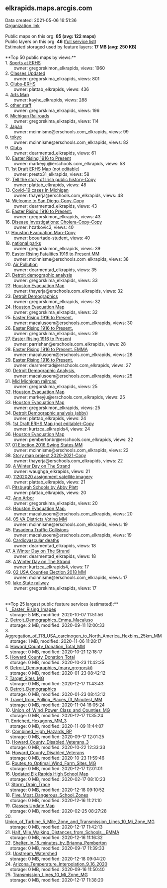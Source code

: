 <h2>elkrapids.maps.arcgis.com</h2> Data created: 2021-05-06 16:51:36 <br /><a target='new' href='https://elkrapids.maps.arcgis.com'>Organization link</a><br /><br />Public maps on this org: <b>85 (avg: 122 maps)</b><br />Public layers on this org: <b>46 </b>(<a target='new' href='https://services.arcgis.com/i2LxjDlxbH3xC3X3/ArcGIS/rest/services'>full service list</a>)<br />Estimated storaged used by feature layers: <b>17 MB (avg: 250 KB)</b><br /><br />**Top 50 public maps by views:**<br />  1. <a target='new' href='https://www.arcgis.com/home/item.html?id=d7121ff3856a4ba098c65a1bc9421dbb'>Sports at ERHS</a> <br />  &nbsp;&nbsp;&nbsp;&nbsp; &nbsp;&nbsp;owner: gregorskimon_elkrapids, views: 1960<br />  2. <a target='new' href='https://www.arcgis.com/home/item.html?id=c5bb2d4999274a34a36c93e6a31fc3c4'>Classes Updated</a> <br />  &nbsp;&nbsp;&nbsp;&nbsp; &nbsp;&nbsp;owner: gregorskima_elkrapids, views: 801<br />  3. <a target='new' href='https://www.arcgis.com/home/item.html?id=7a1d5c960da745ef9f1049202cfc211a'>Clubs-ERHS</a> <br />  &nbsp;&nbsp;&nbsp;&nbsp; &nbsp;&nbsp;owner: plattab_elkrapids, views: 436<br />  4. <a target='new' href='https://www.arcgis.com/home/item.html?id=c64f61ae373b482fb9adb440f9b8ef0f'>Arts Map</a> <br />  &nbsp;&nbsp;&nbsp;&nbsp; &nbsp;&nbsp;owner: kayhe_elkrapids, views: 288<br />  5. <a target='new' href='https://www.arcgis.com/home/item.html?id=35b825f677ae4baca4cc96cc05ebbcff'>other staff</a> <br />  &nbsp;&nbsp;&nbsp;&nbsp; &nbsp;&nbsp;owner: gregorskima_elkrapids, views: 196<br />  6. <a target='new' href='https://www.arcgis.com/home/item.html?id=a12afb579a744edd9d32ed0215f57bfc'>Michigan Railroads</a> <br />  &nbsp;&nbsp;&nbsp;&nbsp; &nbsp;&nbsp;owner: gregorskima_elkrapids, views: 114<br />  7. <a target='new' href='https://www.arcgis.com/home/item.html?id=2efbe3f9393e47188ce2a4c127e2549c'>Japan</a> <br />  &nbsp;&nbsp;&nbsp;&nbsp; &nbsp;&nbsp;owner: mcinnisme@erschools.com_elkrapids, views: 99<br />  8. <a target='new' href='https://www.arcgis.com/home/item.html?id=c2441133a4ee4916b3c0686cb29fb038'>tokyo</a> <br />  &nbsp;&nbsp;&nbsp;&nbsp; &nbsp;&nbsp;owner: mcinnisme@erschools.com_elkrapids, views: 82<br />  9. <a target='new' href='https://www.arcgis.com/home/item.html?id=ab40a3183b144fb7aa4504b28d1aff87'>Clubs</a> <br />  &nbsp;&nbsp;&nbsp;&nbsp; &nbsp;&nbsp;owner: dearmentad_elkrapids, views: 61<br />  10. <a target='new' href='https://www.arcgis.com/home/item.html?id=5488bde23b1f43f2b0e6dd6db8223fac'>Easter Rising 1916 to Present</a> <br />  &nbsp;&nbsp;&nbsp;&nbsp; &nbsp;&nbsp;owner: markeyju@erschools.com_elkrapids, views: 58<br />  11. <a target='new' href='https://www.arcgis.com/home/item.html?id=e29c5d39940f469baf45548df738a4ca'>1st Draft ERHS Map (not editable)</a> <br />  &nbsp;&nbsp;&nbsp;&nbsp; &nbsp;&nbsp;owner: presto31_elkrapids, views: 58<br />  12. <a target='new' href='https://www.arcgis.com/home/item.html?id=8078db2ae1f745cc9401544339a5f288'>Tell the story of Irish public history-Copy</a> <br />  &nbsp;&nbsp;&nbsp;&nbsp; &nbsp;&nbsp;owner: plattab_elkrapids, views: 48<br />  13. <a target='new' href='https://www.arcgis.com/home/item.html?id=6d61bf324a4f4b11bbdccc38dbcb53d0'>Covid-19 cases in Michigan</a> <br />  &nbsp;&nbsp;&nbsp;&nbsp; &nbsp;&nbsp;owner: thayerja@erschools.com_elkrapids, views: 48<br />  14. <a target='new' href='https://www.arcgis.com/home/item.html?id=b12a130a37494ac098e1b957390b476b'>Welcome to San Diego-Copy-Copy</a> <br />  &nbsp;&nbsp;&nbsp;&nbsp; &nbsp;&nbsp;owner: dearmentad_elkrapids, views: 43<br />  15. <a target='new' href='https://www.arcgis.com/home/item.html?id=adaa823f040c4740a0d6592cf293a322'>Easter Rising 1916 to Present.</a> <br />  &nbsp;&nbsp;&nbsp;&nbsp; &nbsp;&nbsp;owner: gregorskimon_elkrapids, views: 43<br />  16. <a target='new' href='https://www.arcgis.com/home/item.html?id=f797c391b27d4a08b97d453a26a03a7b'>Disease Investigations: Cholera-Copy-Copy</a> <br />  &nbsp;&nbsp;&nbsp;&nbsp; &nbsp;&nbsp;owner: hzatkovic3, views: 40<br />  17. <a target='new' href='https://www.arcgis.com/home/item.html?id=9d1d0857f0bc4790b9921cb719f8563c'>Houston Evacuation Map-Copy</a> <br />  &nbsp;&nbsp;&nbsp;&nbsp; &nbsp;&nbsp;owner: bcourtade-student, views: 40<br />  18. <a target='new' href='https://www.arcgis.com/home/item.html?id=86d96be8243c431997e41c2539c5fbfc'>national parks</a> <br />  &nbsp;&nbsp;&nbsp;&nbsp; &nbsp;&nbsp;owner: gregorskimon_elkrapids, views: 39<br />  19. <a target='new' href='https://www.arcgis.com/home/item.html?id=63b1c5667b4041c5a05d073172ee1921'>Easter Rising Fatalities 1916 to Present MM</a> <br />  &nbsp;&nbsp;&nbsp;&nbsp; &nbsp;&nbsp;owner: mcinnisme@erschools.com_elkrapids, views: 38<br />  20. <a target='new' href='https://www.arcgis.com/home/item.html?id=6a07d1acdfca4cddb74fa8df990b4ba6'>Air Pollution</a> <br />  &nbsp;&nbsp;&nbsp;&nbsp; &nbsp;&nbsp;owner: dearmentad_elkrapids, views: 35<br />  21. <a target='new' href='https://www.arcgis.com/home/item.html?id=65768d7189544d2183b06609613cf977'>Detroit demographic analysis</a> <br />  &nbsp;&nbsp;&nbsp;&nbsp; &nbsp;&nbsp;owner: gregorskima_elkrapids, views: 33<br />  22. <a target='new' href='https://www.arcgis.com/home/item.html?id=d5d97d1d7c064a19adfc38013124d27c'>Houston Evacuation Map</a> <br />  &nbsp;&nbsp;&nbsp;&nbsp; &nbsp;&nbsp;owner: thayerja@erschools.com_elkrapids, views: 32<br />  23. <a target='new' href='https://www.arcgis.com/home/item.html?id=2388b75ff2f84fddb219affb9e213634'>Detroit Demographics</a> <br />  &nbsp;&nbsp;&nbsp;&nbsp; &nbsp;&nbsp;owner: gregorskimon_elkrapids, views: 32<br />  24. <a target='new' href='https://www.arcgis.com/home/item.html?id=9c6b1278f04941f49f6f07d5bd508247'>Houston Evacuation Map</a> <br />  &nbsp;&nbsp;&nbsp;&nbsp; &nbsp;&nbsp;owner: gregorskima_elkrapids, views: 32<br />  25. <a target='new' href='https://www.arcgis.com/home/item.html?id=d970c514c2194472981b51a479d89b24'>Easter Rising 1916 to Present.</a> <br />  &nbsp;&nbsp;&nbsp;&nbsp; &nbsp;&nbsp;owner: macalusoem@erschools.com_elkrapids, views: 30<br />  26. <a target='new' href='https://www.arcgis.com/home/item.html?id=26fd3542cdba4ffaada3e523ceb503b1'>Easter Rising 1916 to Present.</a> <br />  &nbsp;&nbsp;&nbsp;&nbsp; &nbsp;&nbsp;owner: gregorskima_elkrapids, views: 29<br />  27. <a target='new' href='https://www.arcgis.com/home/item.html?id=69ea7240e8b04df7b634ab72bba1648b'>Easter Rising 1916 to Present</a> <br />  &nbsp;&nbsp;&nbsp;&nbsp; &nbsp;&nbsp;owner: parrishan@erschools.com_elkrapids, views: 28<br />  28. <a target='new' href='https://www.arcgis.com/home/item.html?id=39814e3bc3854ad782e22e9cad288877'>Easter Rising 1916 to Present. EMMA</a> <br />  &nbsp;&nbsp;&nbsp;&nbsp; &nbsp;&nbsp;owner: macalusoem@erschools.com_elkrapids, views: 28<br />  29. <a target='new' href='https://www.arcgis.com/home/item.html?id=e382ea537b484481a144dd5fe604cacc'>Easter Rising 1916 to Present.</a> <br />  &nbsp;&nbsp;&nbsp;&nbsp; &nbsp;&nbsp;owner: dearmentad@erschools.com_elkrapids, views: 27<br />  30. <a target='new' href='https://www.arcgis.com/home/item.html?id=613d7ffc1e3d4ce5a1ed07d075a6ac87'>Detroit Demographic Analysis.</a> <br />  &nbsp;&nbsp;&nbsp;&nbsp; &nbsp;&nbsp;owner: macalusoem@erschools.com_elkrapids, views: 25<br />  31. <a target='new' href='https://www.arcgis.com/home/item.html?id=8b22092a329a4812b6c13bd46fcef978'>Mid Michigan railroad</a> <br />  &nbsp;&nbsp;&nbsp;&nbsp; &nbsp;&nbsp;owner: gregorskima_elkrapids, views: 25<br />  32. <a target='new' href='https://www.arcgis.com/home/item.html?id=be24d6cb10944353a6f7481327918884'>Houston Evacuation Map</a> <br />  &nbsp;&nbsp;&nbsp;&nbsp; &nbsp;&nbsp;owner: markeyju@erschools.com_elkrapids, views: 25<br />  33. <a target='new' href='https://www.arcgis.com/home/item.html?id=3a8ad8912a5f40eea252edbd69293300'>Houston Evacuation Map</a> <br />  &nbsp;&nbsp;&nbsp;&nbsp; &nbsp;&nbsp;owner: gregorskimon_elkrapids, views: 25<br />  34. <a target='new' href='https://www.arcgis.com/home/item.html?id=f0dd38115fbd457eb5039a18eb6657be'>Detroit Demographic analysis (abby)</a> <br />  &nbsp;&nbsp;&nbsp;&nbsp; &nbsp;&nbsp;owner: plattab_elkrapids, views: 24<br />  35. <a target='new' href='https://www.arcgis.com/home/item.html?id=5b378ebbfa404e81ad7db323be02ff5f'>1st Draft ERHS Map (not editable)-Copy</a> <br />  &nbsp;&nbsp;&nbsp;&nbsp; &nbsp;&nbsp;owner: kurtzca_elkrapids4, views: 24<br />  36. <a target='new' href='https://www.arcgis.com/home/item.html?id=d9550f11fb214298a3ae9022aa92b6aa'>Houston Evacuation Map</a> <br />  &nbsp;&nbsp;&nbsp;&nbsp; &nbsp;&nbsp;owner: pembertonbr@erschools.com_elkrapids, views: 22<br />  37. <a target='new' href='https://www.arcgis.com/home/item.html?id=6b30a45d3df94edaba66f98dca90eed4'>01 Election 2016 Swing States MM</a> <br />  &nbsp;&nbsp;&nbsp;&nbsp; &nbsp;&nbsp;owner: mcinnisme@erschools.com_elkrapids, views: 22<br />  38. <a target='new' href='https://www.arcgis.com/home/item.html?id=4dfa4ee9537741fdaba1f2781085b2cc'>Story map project 2020-2021-Copy</a> <br />  &nbsp;&nbsp;&nbsp;&nbsp; &nbsp;&nbsp;owner: thayerja@erschools.com_elkrapids, views: 22<br />  39. <a target='new' href='https://www.arcgis.com/home/item.html?id=abea4a9b647b45a2b42b7b2ece56fe76'>A Winter Day on The Strand</a> <br />  &nbsp;&nbsp;&nbsp;&nbsp; &nbsp;&nbsp;owner: waughga_elkrapids, views: 21<br />  40. <a target='new' href='https://www.arcgis.com/home/item.html?id=91c041bacca94904ad738c43f0647c21'>11202020 assignment satellite imagery</a> <br />  &nbsp;&nbsp;&nbsp;&nbsp; &nbsp;&nbsp;owner: plattab_elkrapids, views: 21<br />  41. <a target='new' href='https://www.arcgis.com/home/item.html?id=693d8fcec5894042a25ddfc7a9534597'>Pitsburgh Schools by Abby Platt</a> <br />  &nbsp;&nbsp;&nbsp;&nbsp; &nbsp;&nbsp;owner: plattab_elkrapids, views: 20<br />  42. <a target='new' href='https://www.arcgis.com/home/item.html?id=195e867350f546dfa7e48e1ca6556e9b'>Ann Arbor</a> <br />  &nbsp;&nbsp;&nbsp;&nbsp; &nbsp;&nbsp;owner: gregorskima_elkrapids, views: 20<br />  43. <a target='new' href='https://www.arcgis.com/home/item.html?id=f30ce7aaf4b9429fa1ecc1cdd26f8a6d'>Houston Evacuation Map.</a> <br />  &nbsp;&nbsp;&nbsp;&nbsp; &nbsp;&nbsp;owner: macalusoem@erschools.com_elkrapids, views: 20<br />  44. <a target='new' href='https://www.arcgis.com/home/item.html?id=f3d5860a921a4841baeda82ff25a52e5'>05 VA Districts Voting MM</a> <br />  &nbsp;&nbsp;&nbsp;&nbsp; &nbsp;&nbsp;owner: mcinnisme@erschools.com_elkrapids, views: 19<br />  45. <a target='new' href='https://www.arcgis.com/home/item.html?id=0a2ebb20684e47ecb6a32759762c1453'>Pasadena Traffic Collisions</a> <br />  &nbsp;&nbsp;&nbsp;&nbsp; &nbsp;&nbsp;owner: macalusoem@erschools.com_elkrapids, views: 19<br />  46. <a target='new' href='https://www.arcgis.com/home/item.html?id=6524bd2929624d7c872ec470035a6b56'>Cardiovascular deaths</a> <br />  &nbsp;&nbsp;&nbsp;&nbsp; &nbsp;&nbsp;owner: dearmentad_elkrapids, views: 18<br />  47. <a target='new' href='https://www.arcgis.com/home/item.html?id=ec29d98c4d99478dbf100488c3805a4d'>A Winter Day on The Strand</a> <br />  &nbsp;&nbsp;&nbsp;&nbsp; &nbsp;&nbsp;owner: dearmentad_elkrapids, views: 18<br />  48. <a target='new' href='https://www.arcgis.com/home/item.html?id=a3c884b0b003452f9f8755dc02529137'>A Winter Day on The Strand</a> <br />  &nbsp;&nbsp;&nbsp;&nbsp; &nbsp;&nbsp;owner: kurtzca_elkrapids4, views: 17<br />  49. <a target='new' href='https://www.arcgis.com/home/item.html?id=e6ab171b20d74b62969bf55914f0614e'>02 USA Counties Election 2018 MM</a> <br />  &nbsp;&nbsp;&nbsp;&nbsp; &nbsp;&nbsp;owner: mcinnisme@erschools.com_elkrapids, views: 17<br />  50. <a target='new' href='https://www.arcgis.com/home/item.html?id=a8a52ecb9b8e40f49065a066be428d85'>lake State railway</a> <br />  &nbsp;&nbsp;&nbsp;&nbsp; &nbsp;&nbsp;owner: gregorskima_elkrapids, views: 17<br /><br /><br />**Top 25 largest public feature services (estimated):**<br /> 1. <a target='new' href='https://www.arcgis.com/home/item.html?id=156c7bef624546faba179b71c202777d'>_Easter_Rising_Images</a><br /> &nbsp;&nbsp;&nbsp;&nbsp;storage: 5 MB, modified: 2020-10-07 11:51:56<br /> 2. <a target='new' href='https://www.arcgis.com/home/item.html?id=199878ac866746c0b819def919cc2261'>Detroit_Demographics_Emma_Macaluso</a><br /> &nbsp;&nbsp;&nbsp;&nbsp;storage: 2 MB, modified: 2020-09-11 12:00:33<br /> 3. <a target='new' href='https://www.arcgis.com/home/item.html?id=1f6d4f83f8ab4b22b13cd625e9bda7a6'>Aggregation_of_TRI_USA_carcinogen_to_North_America_Hexbins_25km_MM</a><br /> &nbsp;&nbsp;&nbsp;&nbsp;storage: 1 MB, modified: 2020-11-06 11:28:17<br /> 4. <a target='new' href='https://www.arcgis.com/home/item.html?id=aed7121275924ec6847d427cebdb23ac'>Howard_County_Donation_Total_MM</a><br /> &nbsp;&nbsp;&nbsp;&nbsp;storage: 0 MB, modified: 2020-10-21 12:18:17<br /> 5. <a target='new' href='https://www.arcgis.com/home/item.html?id=c578c942b694482bb21cf908d9aaf0a0'>Howard_County_Donation_Total</a><br /> &nbsp;&nbsp;&nbsp;&nbsp;storage: 0 MB, modified: 2020-10-23 11:42:35<br /> 6. <a target='new' href='https://www.arcgis.com/home/item.html?id=96257940222548668c5789d4b2da0c9e'>Detroit_Demographics_(mary_gregorski)</a><br /> &nbsp;&nbsp;&nbsp;&nbsp;storage: 0 MB, modified: 2020-01-23 08:42:12<br /> 7. <a target='new' href='https://www.arcgis.com/home/item.html?id=cce7c26b39a143fdb7f4f98582ada466'>Target_Sites_MG</a><br /> &nbsp;&nbsp;&nbsp;&nbsp;storage: 0 MB, modified: 2020-12-17 11:43:43<br /> 8. <a target='new' href='https://www.arcgis.com/home/item.html?id=0d517872dc4d44a39112b653fdcdc388'>Detroit_Demographics</a><br /> &nbsp;&nbsp;&nbsp;&nbsp;storage: 0 MB, modified: 2020-01-23 08:43:12<br /> 9. <a target='new' href='https://www.arcgis.com/home/item.html?id=b50092e6ff854f5299853a7648ff04f5'>Travel_from_Polling_Places_(3_Minutes)_MM</a><br /> &nbsp;&nbsp;&nbsp;&nbsp;storage: 0 MB, modified: 2020-11-04 16:05:24<br /> 10. <a target='new' href='https://www.arcgis.com/home/item.html?id=1af8d25e0db0444cb94ffcc1943585b4'>Union_of_Wind_Power_Class_and_Counties_MG</a><br /> &nbsp;&nbsp;&nbsp;&nbsp;storage: 0 MB, modified: 2020-12-17 11:35:24<br /> 11. <a target='new' href='https://www.arcgis.com/home/item.html?id=ab542966a23a40c299fec50256f270fb'>Enriched_Hexagons_MM_3</a><br /> &nbsp;&nbsp;&nbsp;&nbsp;storage: 0 MB, modified: 2020-11-09 11:44:07<br /> 12. <a target='new' href='https://www.arcgis.com/home/item.html?id=39af8c81b899419c92ddf1fa8a44de39'>Combined_High_Hazards_BP</a><br /> &nbsp;&nbsp;&nbsp;&nbsp;storage: 0 MB, modified: 2020-09-17 12:01:25<br /> 13. <a target='new' href='https://www.arcgis.com/home/item.html?id=c3b8b4a605384d8ebe30a9f6cfcb71ec'>Howard_County_Disabled_Veterans_3</a><br /> &nbsp;&nbsp;&nbsp;&nbsp;storage: 0 MB, modified: 2020-10-22 12:33:33<br /> 14. <a target='new' href='https://www.arcgis.com/home/item.html?id=45199e710dae410098831ee2d9d83d9c'>Howard_County_Disabled_Veterans</a><br /> &nbsp;&nbsp;&nbsp;&nbsp;storage: 0 MB, modified: 2020-10-23 11:59:46<br /> 15. <a target='new' href='https://www.arcgis.com/home/item.html?id=65503cf7433544b1b8857d149279b4c3'>Routes_to_Optimal_Wind_Farm_Sites_MG</a><br /> &nbsp;&nbsp;&nbsp;&nbsp;storage: 0 MB, modified: 2020-12-17 12:01:01<br /> 16. <a target='new' href='https://www.arcgis.com/home/item.html?id=498e5f4951b8426b92233216cf182eab'>Updated Elk Rapids High School Map</a><br /> &nbsp;&nbsp;&nbsp;&nbsp;storage: 0 MB, modified: 2020-02-17 08:10:23<br /> 17. <a target='new' href='https://www.arcgis.com/home/item.html?id=9279d976b60c48209d7c24d21c86769f'>Storm_Drain_Trace</a><br /> &nbsp;&nbsp;&nbsp;&nbsp;storage: 0 MB, modified: 2020-12-18 09:10:52<br /> 18. <a target='new' href='https://www.arcgis.com/home/item.html?id=cd7232b3bc9e43b48aa621e1e8808799'>Five_Most_Dangerous_School_Zones</a><br /> &nbsp;&nbsp;&nbsp;&nbsp;storage: 0 MB, modified: 2020-12-16 11:21:10<br /> 19. <a target='new' href='https://www.arcgis.com/home/item.html?id=02e56930ce7546a2a5c0a3978ec87029'>Classes Update Map</a><br /> &nbsp;&nbsp;&nbsp;&nbsp;storage: 0 MB, modified: 2020-02-25 08:27:28<br /> 20. <a target='new' href='https://www.arcgis.com/home/item.html?id=5e7e4ab8b4cd4ea28c928c83d10a9f83'>Union_of_Turbine_5_Mile_Zone_and_Transmission_Lines_10_Mi_Zone_MG</a><br /> &nbsp;&nbsp;&nbsp;&nbsp;storage: 0 MB, modified: 2020-12-17 11:42:13<br /> 21. <a target='new' href='https://www.arcgis.com/home/item.html?id=2404a6f3a6904771b8c49cd540294885'>Half_Mile_Walking_Distances_from_Schools__EMMA</a><br /> &nbsp;&nbsp;&nbsp;&nbsp;storage: 0 MB, modified: 2020-12-16 11:16:32<br /> 22. <a target='new' href='https://www.arcgis.com/home/item.html?id=e04c57f8c27d44a1973b6f8917184fb4'>Shelter_in_15_minutes_by_Brianna_Pemberton</a><br /> &nbsp;&nbsp;&nbsp;&nbsp;storage: 0 MB, modified: 2020-09-17 11:39:33<br /> 23. <a target='new' href='https://www.arcgis.com/home/item.html?id=b9ea4c6685054ccc8cd6014ddbb94c4f'>Upstream_Watershed</a><br /> &nbsp;&nbsp;&nbsp;&nbsp;storage: 0 MB, modified: 2020-12-18 09:04:20<br /> 24. <a target='new' href='https://www.arcgis.com/home/item.html?id=7d3134045e5c45479a1eb9ef52a755f5'>Arizona_Temperature_Interpolation_9_16_2020</a><br /> &nbsp;&nbsp;&nbsp;&nbsp;storage: 0 MB, modified: 2020-09-16 11:50:40<br /> 25. <a target='new' href='https://www.arcgis.com/home/item.html?id=457ab682af4742bca3470596dfb139c4'>Transmission_Lines_10_Mi_Zone_MG</a><br /> &nbsp;&nbsp;&nbsp;&nbsp;storage: 0 MB, modified: 2020-12-17 11:38:20<br />